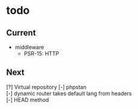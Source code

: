 # todo

## Current

- middleware
  - PSR-15: HTTP

## Next

[?] Virtual repository
[-] phpstan  
[-] dynamic router takes default lang from headers  
[-] HEAD method
